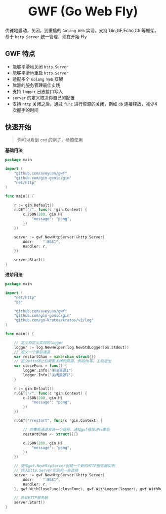 <h1 align="center" style="font-size: 40px">GWF (Go Web Fly)</h1>

优雅地启动，关闭，到重启的 `Golang Web` 实现。支持 Gin,GF,Echo,Chi等框架。基于 `http.Server` 统一管理，现在开始 Fly


## GWF 特点
- 能够平滑地关闭 `http.Server`
- 能够平滑地重启 `http.Server`
- 适配多个 `Golang Web` 框架
- 优雅的服务管理最佳实践
- 支持 `logger` 日志接口写入
- `server` 的定义取决你自己的配置
- 支持 `http` 关闭之后，通过 `func` 进行资源的关闭，例如 `db` 连接释放，减少4次握手的时间

## 快速开始

>你可以看到 `cmd` 的例子，参照使用

**基础用法**

```go
package main

import (
	"github.com/aveyuan/gwf"
	"github.com/gin-gonic/gin"
	"net/http"
)

func main() {

	r := gin.Default()
	r.GET("/", func(c *gin.Context) {
		c.JSON(200, gin.H{
			"message": "pong",
		})
	})

	server := gwf.NewHttpServer(&http.Server{
		Addr:    ":8081",
		Handler: r,
	})

	server.Start()
}

```

**进阶用法**

```go
package main

import (
	"net/http"
	"os"

	"github.com/aveyuan/gwf"
	"github.com/gin-gonic/gin"
	"github.com/go-kratos/kratos/v2/log"
)

func main() {

	// 定义自定义实现的logger
	logger := log.NewHelper(log.NewStdLogger(os.Stdout))
	// 定义一个重启通道
	var restartChan = make(chan struct{})
	// 定义http停止后需要关闭的资源，例如db等，主动退出
	var closeFunc = func() {
		logger.Info("关闭资源1")
		logger.Info("关闭资源2")
	}

	r := gin.Default()
	r.GET("/", func(c *gin.Context) {
		c.JSON(200, gin.H{
			"message": "pong",
		})
	})

	r.GET("/restart", func(c *gin.Context) {

		// 向重启通道发送一个信号，通知gwf框架进行重启
		restartChan <- struct{}{}

		c.JSON(200, gin.H{
			"message": "pong",
		})
	})

	// 使用gwf.NewHttpServer创建一个新的HTTP服务器实例
	// 传入http.Server实例和一些选项
	server := gwf.NewHttpServer(&http.Server{
		Addr:    ":8081",
		Handler: r,
	}, gwf.WithCloseFunc(closeFunc), gwf.WithLogger(logger), gwf.WithRestartChan(restartChan))

	// 启动HTTP服务器
	server.Start()
}


```
